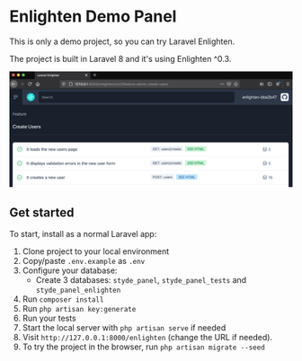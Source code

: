 # Enlighten Demo Panel

This is only a demo project, so you can try Laravel Enlighten.

The project is built in Laravel 8 and it's using Enlighten ^0.3.

![Enlighten preview](./preview.png "Enlighten Dashboard preview")

## Get started

To start, install as a normal Laravel app:

1. Clone project to your local environment
2. Copy/paste `.env.example` as `.env`
3. Configure your database:
    * Create 3 databases: `styde_panel`, `styde_panel_tests` and `styde_panel_enlighten`
4. Run `composer install`
5. Run `php artisan key:generate`
6. Run your tests
7. Start the local server with `php artisan serve` if needed
8. Visit `http://127.0.0.1:8000/enlighten` (change the URL if needed).
9. To try the project in the browser, run `php artisan migrate --seed`
